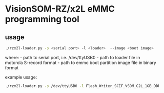 # VisionSOM-RZ/x2L eMMC programming tool


## usage
```bash
./rzx2l-loader.py -p <serial port> -l <loader>  --image <boot image>

```
where:
<serial port> - path to serial port, i.e. /dev/ttyUSB0
<loader> - path to loader file in motorola S-record format
<boot image> - path to emmc boot partition image file in binary format

example usage:
```bash
./rzx2l-loader.py -p /dev/ttyUSB0 -l Flash_Writer_SCIF_VSOM_G2L_1GB_DDR4_1GB_1PCS.mot  --image boot.img
```
